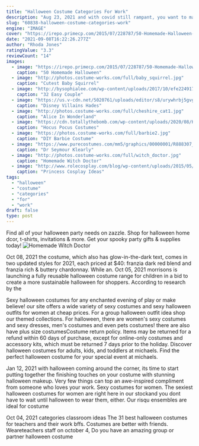 ```yaml
---
title: "Halloween Costume Categories For Work"
description: "Aug 23, 2021 and with covid still rampant, you want to make sure your costume is ultra-instagrammable, just in case you decide not to go out on all hallows eve. From iconic movie characters and food products to puns, here are 70 creative halloween"
slug: "60838-halloween-costume-categories-work"
engine: "IMAGE"
cover: "https://irepo.primecp.com/2015/07/228787/50-Homemade-Halloween-Costumes-Easy-Costumes-for-Kids_ExtraLarge700_ID-1095651.jpg?v=1095651"
date: "2021-09-08T16:22:26.277Z"
author: "Rhoda Jones"
ratingValue: "3.3"
reviewCount: "14"
images:
  - image: "https://irepo.primecp.com/2015/07/228787/50-Homemade-Halloween-Costumes-Easy-Costumes-for-Kids_ExtraLarge700_ID-1095651.jpg?v=1095651"
    caption: "50 Homemade Halloween"
  - image: "http://photos.costume-works.com/full/baby_squirrel.jpg"
    caption: "Cutest Baby Squirrel"
  - image: "http://bysophialee.com/wp-content/uploads/2017/10/efe224917f15aa4ba366e4a2ade6982e.jpg"
    caption: "32 Easy Couple"
  - image: "https://us.v-cdn.net/5020761/uploads/editor/s8/urywhrbj5gvg.jpg"
    caption: "Disney Villains Hades"
  - image: "http://photos.costume-works.com/full/cheshire_cat1.jpg"
    caption: "Alice In Wonderland"
  - image: "https://cdn.totallythebomb.com/wp-content/uploads/2020/08/Hocus-Pocus-Collection-is-Back-At-Spirit-Halloween.jpg"
    caption: "Hocus Pocus Costumes"
  - image: "https://photos.costume-works.com/full/barbie2.jpg"
    caption: "DIY Barbie Costume"
  - image: "https://www.purecostumes.com/mm5/graphics/00000001/R888307_full_1.jpg"
    caption: "Dr Seymour Klearly"
  - image: "http://photos.costume-works.com/full/witch_doctor.jpg"
    caption: "Homemade Witch Doctor"
  - image: "http://www.rolecosplay.com/blog/wp-content/uploads/2015/05/princess.jpg"
    caption: "Princess Cosplay Ideas"
tags:
  - "halloween"
  - "costume"
  - "categories"
  - "for"
  - "work"
draft: false
type: post
---
```


Find all of your halloween party needs on zazzle. Shop for halloween home dcor, t-shirts, invitations & more. Get your spooky party gifts & supplies today!
![Homemade Witch Doctor](http://photos.costume-works.com/full/witch_doctor.jpg "Homemade Witch Doctor")

Oct 08, 2021 the costume, which also has glow-in-the-dark text, comes in two updated styles for 2021, each priced at $40: franzia dark red blend and franzia rich &amp; buttery chardonnay. While an. Oct 05, 2021 morrisons is launching a fully reusable halloween costume range for children in a bid to create a more sustainable halloween for shoppers. According to research by the
<!--inArticleAds-->

<!--galleryOne-->

Sexy halloween costumes for any enchanted evening of play or make believe! our site offers a wide variety of sexy costumes and sexy halloween outfits for women at cheap prices. For a group halloween outfit idea shop our themed collections. For halloween, there are women's sexy costumes and sexy dresses, men's costumes and even pets costumes! there are also have plus size costumesCostume return policy. Items may be returned for a refund within 60 days of purchase, except for online-only costumes and accessory kits, which must be returned 7 days prior to the holiday. Discover halloween costumes for adults, kids, and toddlers at michaels. Find the perfect halloween costume for your special event at michaels.
<!--inArticleAds-->

<!--galleryTwo-->

Jan 12, 2021 with halloween coming around the corner, its time to start putting together the finishing touches on your costume with stunning halloween makeup. Very few things can top an awe-inspired compliment from someone who loves your work. Sexy costumes for women. The sexiest halloween costumes for women are right here in our stockand you dont have to wait until halloween to wear them, either. Our risqu ensembles are ideal for costume
<!--galleryThree-->

Oct 04, 2021 categories classroom ideas  The 31 best halloween costumes for teachers and their work bffs. Costumes are better with friends. Weareteachers staff on october 4, Do you have an amazing group or partner halloween costume